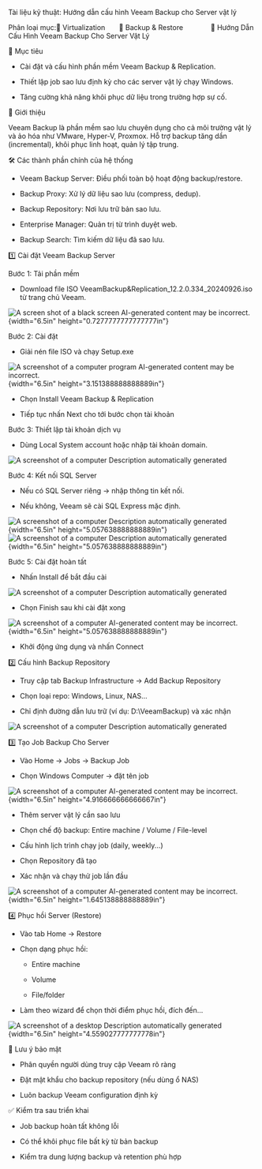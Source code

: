 Tài liệu kỹ thuật: Hướng dẫn cấu hình Veeam Backup cho Server vật lý

Phân loại mục:📁 Virtualization  📁 Backup & Restore    📄 Hướng Dẫn Cấu Hình Veeam Backup Cho Server Vật Lý

🌟 Mục tiêu

- Cài đặt và cấu hình phần mềm Veeam Backup & Replication.

- Thiết lập job sao lưu định kỳ cho các server vật lý chạy Windows.

- Tăng cường khả năng khôi phục dữ liệu trong trường hợp sự cố.

🧩 Giới thiệu

Veeam Backup là phần mềm sao lưu chuyên dụng cho cả môi trường vật lý và
ảo hóa như VMware, Hyper-V, Proxmox. Hỗ trợ backup tăng dần
(incremental), khôi phục linh hoạt, quản lý tập trung.

🛠️ Các thành phần chính của hệ thống

- Veeam Backup Server: Điều phối toàn bộ hoạt động backup/restore.

- Backup Proxy: Xử lý dữ liệu sao lưu (compress, dedup).

- Backup Repository: Nơi lưu trữ bản sao lưu.

- Enterprise Manager: Quản trị từ trình duyệt web.

- Backup Search: Tìm kiếm dữ liệu đã sao lưu.

1️⃣ Cài đặt Veeam Backup Server

Bước 1: Tải phần mềm

- Download file ISO VeeamBackup&Replication_12.2.0.334_20240926.iso từ
  trang chủ Veeam.

![A screen shot of a black screen AI-generated content may be
incorrect.](media/image1.png){width="6.5in"
height="0.7277777777777777in"}

Bước 2: Cài đặt

- Giải nén file ISO và chạy Setup.exe

![A screenshot of a computer program AI-generated content may be
incorrect.](media/image2.png){width="6.5in"
height="3.151388888888889in"}

- Chọn Install Veeam Backup & Replication

- Tiếp tục nhấn Next cho tới bước chọn tài khoản

Bước 3: Thiết lập tài khoản dịch vụ

- Dùng Local System account hoặc nhập tài khoản domain.

![A screenshot of a computer Description automatically
generated](media/image3.png)

Bước 4: Kết nối SQL Server

- Nếu có SQL Server riêng → nhập thông tin kết nối.

- Nếu không, Veeam sẽ cài SQL Express mặc định.

![A screenshot of a computer Description automatically
generated](media/image4.png){width="6.5in"
height="5.057638888888889in"}![A screenshot of a computer Description
automatically generated](media/image5.png){width="6.5in"
height="5.057638888888889in"}

Bước 5: Cài đặt hoàn tất

- Nhấn Install để bắt đầu cài

![A screenshot of a computer Description automatically
generated](media/image6.png)

- Chọn Finish sau khi cài đặt xong

![A screenshot of a computer AI-generated content may be
incorrect.](media/image7.png){width="6.5in"
height="5.057638888888889in"}

- Khởi động ứng dụng và nhấn Connect

2️⃣ Cấu hình Backup Repository

- Truy cập tab Backup Infrastructure → Add Backup Repository

- Chọn loại repo: Windows, Linux, NAS\...

- Chỉ định đường dẫn lưu trữ (ví dụ: D:\VeeamBackup) và xác nhận

![A screenshot of a computer Description automatically
generated](media/image8.png)

3️⃣ Tạo Job Backup Cho Server

- Vào Home → Jobs → Backup Job

- Chọn Windows Computer → đặt tên job

![A screenshot of a computer AI-generated content may be
incorrect.](media/image9.png){width="6.5in"
height="4.916666666666667in"}

- Thêm server vật lý cần sao lưu

- Chọn chế độ backup: Entire machine / Volume / File-level

- Cấu hình lịch trình chạy job (daily, weekly\...)

- Chọn Repository đã tạo

- Xác nhận và chạy thử job lần đầu

![A screenshot of a computer AI-generated content may be
incorrect.](media/image10.png){width="6.5in"
height="1.645138888888889in"}

4️⃣ Phục hồi Server (Restore)

- Vào tab Home → Restore

- Chọn dạng phục hồi:

  - Entire machine

  - Volume

  - File/folder

- Làm theo wizard để chọn thời điểm phục hồi, đích đến\...

![A screenshot of a desktop Description automatically
generated](media/image11.png){width="6.5in"
height="4.559027777777778in"}

🔐 Lưu ý bảo mật

- Phân quyền người dùng truy cập Veeam rõ ràng

- Đặt mật khẩu cho backup repository (nếu dùng ổ NAS)

- Luôn backup Veeam configuration định kỳ

✅ Kiểm tra sau triển khai

- Job backup hoàn tất không lỗi

- Có thể khôi phục file bất kỳ từ bản backup

- Kiểm tra dung lượng backup và retention phù hợp

